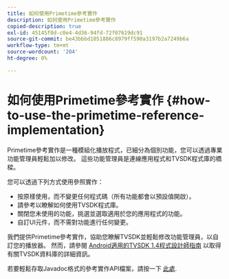```yaml
---
title: 如何使用Primetime參考實作
description: 如何使用Primetime參考實作
copied-description: true
exl-id: 45145f0d-c0e4-4d36-94fd-72f07619dc91
source-git-commit: be43bbbd1051886c8979ff590a3197b2a7249b6a
workflow-type: tm+mt
source-wordcount: '204'
ht-degree: 0%

---
```


# 如何使用Primetime參考實作 {#how-to-use-the-primetime-reference-implementation}

Primetime參考實作是一種模組化播放程式，已細分為個別功能，您可以透過專業功能管理員輕鬆加以修改。 這些功能管理員是連線應用程式和TVSDK程式庫的橋樑。

您可以透過下列方式使用參照實作：

* 按原樣使用，而不變更任何程式碼（所有功能都會以預設值開啟）。
* 請參考以瞭解如何使用TVSDK程式庫。
* 關閉您未使用的功能，挑選並選取適用於您的應用程式的功能。
* 自訂UI元件，而不需對功能進行任何變更。

我們提供Primetime參考實作，協助您瞭解TVSDK並輕鬆修改功能管理員，以自訂您的播放器。 然而，請參閱 [Android適用的TVSDK 1.4程式設計師指南](https://helpx.adobe.com/content/dam/help/en/primetime/programming-guides/psdk_android.pdf) 以取得有關TVSDK資料庫的詳細資訊。

若要輕鬆存取Javadoc格式的參考實作API檔案，請按一下 [此處](https://help.adobe.com/en_US/primetime/api/reference_implementation/android/javadoc/index.html).
